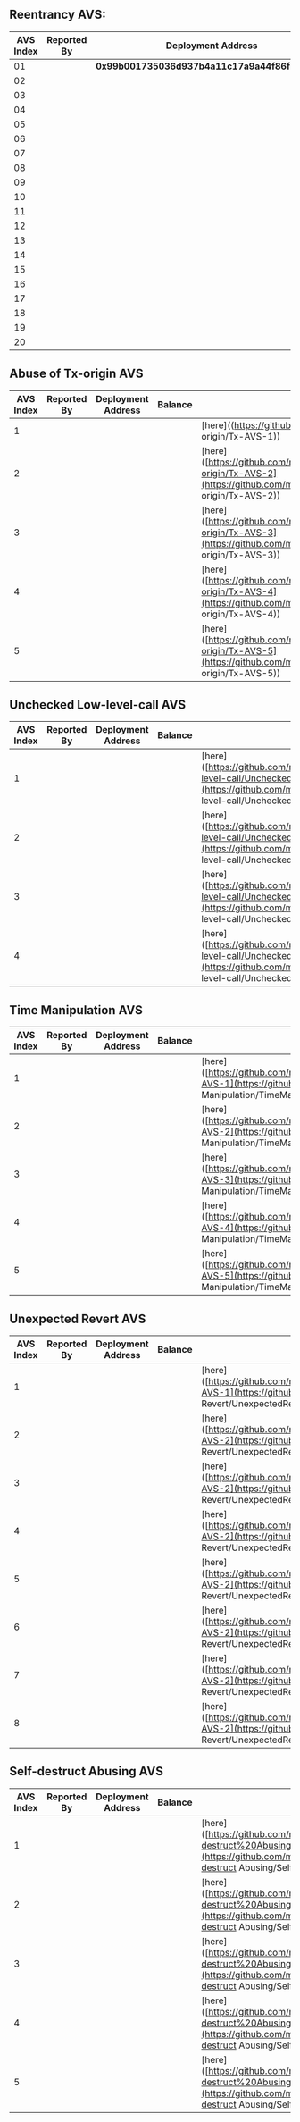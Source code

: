 ## Reentrancy AVS:   

| AVS Index | Reported By | Deployment Address                             | Transaction Counts | Exploitation Code                                            |
| --------- | ----------- | ---------------------------------------------- | ------------------ | ------------------------------------------------------------ |
| 01        |             | **0x99b001735036d937b4a11c17a9a44f86fbddf4d0** |                    | [here](https://github.com/mavspublic/Exploit_Code/tree/master/Reentrancy/Reentrancy-AVS-01) |
| 02        |             |                                                |                    | [here](https://github.com/mavspublic/Exploit_Code/tree/master/Reentrancy/Reentrancy-AVS-02) |
| 03        |             |                                                |                    | [here](https://github.com/mavspublic/Exploit_Code/tree/master/Reentrancy/Reentrancy-AVS-03) |
| 04        |             |                                                |                    | [here](https://github.com/mavspublic/Exploit_Code/tree/master/Reentrancy/Reentrancy-AVS-04) |
| 05        |             |                                                |                    | [here](https://github.com/mavspublic/Exploit_Code/tree/master/Reentrancy/Reentrancy-AVS-05) |
| 06        |             |                                                |                    | [here](https://github.com/mavspublic/Exploit_Code/tree/master/Reentrancy/Reentrancy-AVS-06) |
| 07        |             |                                                |                    | [here](https://github.com/mavspublic/Exploit_Code/tree/master/Reentrancy/Reentrancy-AVS-07) |
| 08        |             |                                                |                    | [here](https://github.com/mavspublic/Exploit_Code/tree/master/Reentrancy/Reentrancy-AVS-08) |
| 09        |             |                                                |                    | [here](https://github.com/mavspublic/Exploit_Code/tree/master/Reentrancy/Reentrancy-AVS-09) |
| 10        |             |                                                |                    | [here](https://github.com/mavspublic/Exploit_Code/tree/master/Reentrancy/Reentrancy-AVS-10) |
| 11        |             |                                                |                    | [here](https://github.com/mavspublic/Exploit_Code/tree/master/Reentrancy/Reentrancy-AVS-11) |
| 12        |             |                                                |                    | [here](https://github.com/mavspublic/Exploit_Code/tree/master/Reentrancy/Reentrancy-AVS-12) |
| 13        |             |                                                |                    | [here](https://github.com/mavspublic/Exploit_Code/tree/master/Reentrancy/Reentrancy-AVS-13) |
| 14        |             |                                                |                    | [here](https://github.com/mavspublic/Exploit_Code/tree/master/Reentrancy/Reentrancy-AVS-14) |
| 15        |             |                                                |                    | [here](https://github.com/mavspublic/Exploit_Code/tree/master/Reentrancy/Reentrancy-AVS-15) |
| 16        |             |                                                |                    | [here](https://github.com/mavspublic/Exploit_Code/tree/master/Reentrancy/Reentrancy-AVS-16) |
| 17        |             |                                                |                    | [here](https://github.com/mavspublic/Exploit_Code/tree/master/Reentrancy/Reentrancy-AVS-17) |
| 18        |             |                                                |                    | [here](https://github.com/mavspublic/Exploit_Code/tree/master/Reentrancy/Reentrancy-AVS-18) |
| 19        |             |                                                |                    | [here](https://github.com/mavspublic/Exploit_Code/tree/master/Reentrancy/Reentrancy-AVS-19) |
| 20        |             |                                                |                    | [here](https://github.com/mavspublic/Exploit_Code/tree/master/Reentrancy/Reentrancy-AVS-20) |

## Abuse of Tx-origin AVS

| AVS Index | Reported By | Deployment Address | Balance | Exploitation Code                                            |
| --------- | ----------- | ------------------ | ------- | ------------------------------------------------------------ |
| 1         |             |                    |         | [here]((https://github.com/mavspublic/Exploit_Code/tree/master/Abuse of Tx-origin/Tx-AVS-1)) |
| 2         |             |                    |         | [here]([https://github.com/mavspublic/Exploit_Code/tree/master/Abuse%20of%20Tx-origin/Tx-AVS-2](https://github.com/mavspublic/Exploit_Code/tree/master/Abuse of Tx-origin/Tx-AVS-2)) |
| 3         |             |                    |         | [here]([https://github.com/mavspublic/Exploit_Code/tree/master/Abuse%20of%20Tx-origin/Tx-AVS-3](https://github.com/mavspublic/Exploit_Code/tree/master/Abuse of Tx-origin/Tx-AVS-3)) |
| 4         |             |                    |         | [here]([https://github.com/mavspublic/Exploit_Code/tree/master/Abuse%20of%20Tx-origin/Tx-AVS-4](https://github.com/mavspublic/Exploit_Code/tree/master/Abuse of Tx-origin/Tx-AVS-4)) |
| 5         |             |                    |         | [here]([https://github.com/mavspublic/Exploit_Code/tree/master/Abuse%20of%20Tx-origin/Tx-AVS-5](https://github.com/mavspublic/Exploit_Code/tree/master/Abuse of Tx-origin/Tx-AVS-5)) |

## Unchecked Low-level-call AVS

| AVS Index | Reported By | Deployment Address | Balance | Exploitation Code                                            |
| --------- | ----------- | ------------------ | ------- | ------------------------------------------------------------ |
| 1         |             |                    |         | [here]([https://github.com/mavspublic/Exploit_Code/tree/master/Unchecked%20Low-level-call/UncheckedLLC-AVS-1](https://github.com/mavspublic/Exploit_Code/tree/master/Unchecked Low-level-call/UncheckedLLC-AVS-1)) |
| 2         |             |                    |         | [here]([https://github.com/mavspublic/Exploit_Code/tree/master/Unchecked%20Low-level-call/UncheckedLLC-AVS-2](https://github.com/mavspublic/Exploit_Code/tree/master/Unchecked Low-level-call/UncheckedLLC-AVS-2)) |
| 3         |             |                    |         | [here]([https://github.com/mavspublic/Exploit_Code/tree/master/Unchecked%20Low-level-call/UncheckedLLC-AVS-3](https://github.com/mavspublic/Exploit_Code/tree/master/Unchecked Low-level-call/UncheckedLLC-AVS-3)) |
| 4         |             |                    |         | [here]([https://github.com/mavspublic/Exploit_Code/tree/master/Unchecked%20Low-level-call/UncheckedLLC-AVS-4](https://github.com/mavspublic/Exploit_Code/tree/master/Unchecked Low-level-call/UncheckedLLC-AVS-4)) |

## Time Manipulation AVS

| AVS Index | Reported By | Deployment Address | Balance | Exploitation Code                                            |
| --------- | ----------- | ------------------ | ------- | ------------------------------------------------------------ |
| 1         |             |                    |         | [here]([https://github.com/mavspublic/Exploit_Code/tree/master/Time%20Manipulation/TimeMani-AVS-1](https://github.com/mavspublic/Exploit_Code/tree/master/Time Manipulation/TimeMani-AVS-1)) |
| 2         |             |                    |         | [here]([https://github.com/mavspublic/Exploit_Code/tree/master/Time%20Manipulation/TimeMani-AVS-2](https://github.com/mavspublic/Exploit_Code/tree/master/Time Manipulation/TimeMani-AVS-2)) |
| 3         |             |                    |         | [here]([https://github.com/mavspublic/Exploit_Code/tree/master/Time%20Manipulation/TimeMani-AVS-3](https://github.com/mavspublic/Exploit_Code/tree/master/Time Manipulation/TimeMani-AVS-3)) |
| 4         |             |                    |         | [here]([https://github.com/mavspublic/Exploit_Code/tree/master/Time%20Manipulation/TimeMani-AVS-4](https://github.com/mavspublic/Exploit_Code/tree/master/Time Manipulation/TimeMani-AVS-4)) |
| 5         |             |                    |         | [here]([https://github.com/mavspublic/Exploit_Code/tree/master/Time%20Manipulation/TimeMani-AVS-5](https://github.com/mavspublic/Exploit_Code/tree/master/Time Manipulation/TimeMani-AVS-5)) |

## Unexpected Revert AVS

| AVS Index | Reported By | Deployment Address | Balance | Exploitation Code                                            |
| --------- | ----------- | ------------------ | ------- | ------------------------------------------------------------ |
| 1         |             |                    |         | [here]([https://github.com/mavspublic/Exploit_Code/tree/master/Unexpected%20Revert/UnexpectedRevert-AVS-1](https://github.com/mavspublic/Exploit_Code/tree/master/Unexpected Revert/UnexpectedRevert-AVS-1)) |
| 2         |             |                    |         | [here]([https://github.com/mavspublic/Exploit_Code/tree/master/Unexpected%20Revert/UnexpectedRevert-AVS-2](https://github.com/mavspublic/Exploit_Code/tree/master/Unexpected Revert/UnexpectedRevert-AVS-2)) |
| 3         |             |                    |         | [here]([https://github.com/mavspublic/Exploit_Code/tree/master/Unexpected%20Revert/UnexpectedRevert-AVS-2](https://github.com/mavspublic/Exploit_Code/tree/master/Unexpected Revert/UnexpectedRevert-AVS-3)) |
| 4         |             |                    |         | [here]([https://github.com/mavspublic/Exploit_Code/tree/master/Unexpected%20Revert/UnexpectedRevert-AVS-2](https://github.com/mavspublic/Exploit_Code/tree/master/Unexpected Revert/UnexpectedRevert-AVS-4)) |
| 5         |             |                    |         | [here]([https://github.com/mavspublic/Exploit_Code/tree/master/Unexpected%20Revert/UnexpectedRevert-AVS-2](https://github.com/mavspublic/Exploit_Code/tree/master/Unexpected Revert/UnexpectedRevert-AVS-5)) |
| 6         |             |                    |         | [here]([https://github.com/mavspublic/Exploit_Code/tree/master/Unexpected%20Revert/UnexpectedRevert-AVS-2](https://github.com/mavspublic/Exploit_Code/tree/master/Unexpected Revert/UnexpectedRevert-AVS-6)) |
| 7         |             |                    |         | [here]([https://github.com/mavspublic/Exploit_Code/tree/master/Unexpected%20Revert/UnexpectedRevert-AVS-2](https://github.com/mavspublic/Exploit_Code/tree/master/Unexpected Revert/UnexpectedRevert-AVS-7)) |
| 8         |             |                    |         | [here]([https://github.com/mavspublic/Exploit_Code/tree/master/Unexpected%20Revert/UnexpectedRevert-AVS-2](https://github.com/mavspublic/Exploit_Code/tree/master/Unexpected Revert/UnexpectedRevert-AVS-8)) |

## Self-destruct Abusing AVS

| AVS Index | Reported By | Deployment Address | Balance | Exploitation Code                                            |
| --------- | ----------- | ------------------ | ------- | ------------------------------------------------------------ |
| 1         |             |                    |         | [here]([https://github.com/mavspublic/Exploit_Code/tree/master/Self-destruct%20Abusing/SelfDestruct-AVS-1](https://github.com/mavspublic/Exploit_Code/tree/master/Self-destruct Abusing/SelfDestruct-AVS-1)) |
| 2         |             |                    |         | [here]([https://github.com/mavspublic/Exploit_Code/tree/master/Self-destruct%20Abusing/SelfDestruct-AVS-1](https://github.com/mavspublic/Exploit_Code/tree/master/Self-destruct Abusing/SelfDestruct-AVS-2)) |
| 3         |             |                    |         | [here]([https://github.com/mavspublic/Exploit_Code/tree/master/Self-destruct%20Abusing/SelfDestruct-AVS-1](https://github.com/mavspublic/Exploit_Code/tree/master/Self-destruct Abusing/SelfDestruct-AVS-3)) |
| 4         |             |                    |         | [here]([https://github.com/mavspublic/Exploit_Code/tree/master/Self-destruct%20Abusing/SelfDestruct-AVS-1](https://github.com/mavspublic/Exploit_Code/tree/master/Self-destruct Abusing/SelfDestruct-AVS-4)) |
| 5         |             |                    |         | [here]([https://github.com/mavspublic/Exploit_Code/tree/master/Self-destruct%20Abusing/SelfDestruct-AVS-1](https://github.com/mavspublic/Exploit_Code/tree/master/Self-destruct Abusing/SelfDestruct-AVS-5)) |